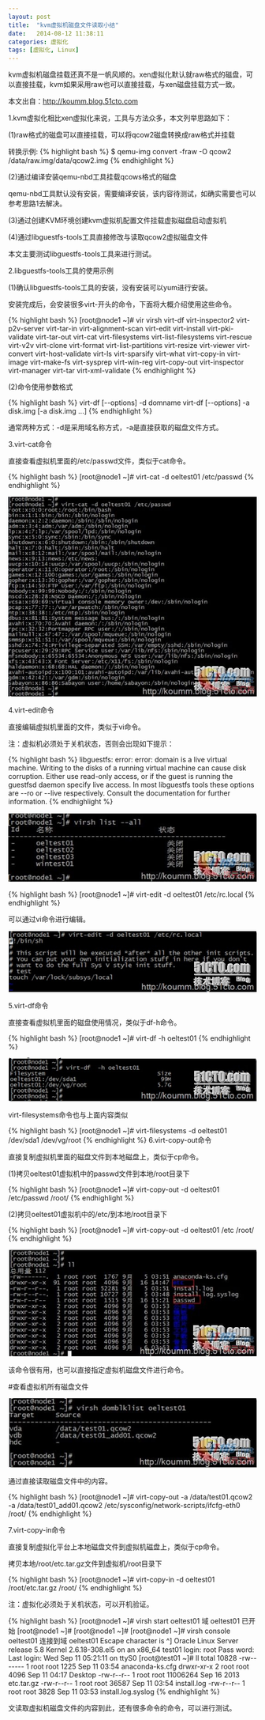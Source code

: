 ```yaml
---
layout: post
title:  "kvm虚拟机磁盘文件读取小结"
date:   2014-08-12 11:38:11
categories: 虚拟化
tags: [虚拟化, Linux]
---
```



kvm虚拟机磁盘挂载还真不是一帆风顺的。xen虚拟化默认就raw格式的磁盘，可以直接挂载，kvm如果采用raw也可以直接挂载，与xen磁盘挂载方式一致。

本文出自：http://koumm.blog.51cto.com

1.kvm虚拟化相比xen虚拟化来说，工具与方法众多，本文列举思路如下：

(1)raw格式的磁盘可以直接挂载，可以将qcow2磁盘转换成raw格式并挂载

转换示例:
{% highlight bash %}
$ qemu-img convert -fraw -O qcow2 /data/raw.img/data/qcow2.img
{% endhighlight %}


(2)通过编译安装qemu-nbd工具挂载qcows格式的磁盘

qemu-nbd工具默认没有安装，需要编译安装，该内容待测试，如确实需要也可以参考思路1去解决。

(3)通过创建KVM环境创建kvm虚拟机配置文件挂载虚拟磁盘启动虚拟机


(4)通过libguestfs-tools工具直接修改与读取qcow2虚拟磁盘文件

 

本文主要测试libguestfs-tools工具来进行测试。

2.libguestfs-tools工具的使用示例

(1)确认libguestfs-tools工具的安装，没有安装可以yum进行安装。

安装完成后，会安装很多virt-开头的命令，下面将大概介绍使用这些命令。

{% highlight bash %}
[root@node1 ~]# vir
virsh                  virt-df                virt-inspector2        virt-p2v-server        virt-tar-in
virt-alignment-scan    virt-edit              virt-install           virt-pki-validate      virt-tar-out
virt-cat               virt-filesystems       virt-list-filesystems  virt-rescue            virt-v2v
virt-clone             virt-format            virt-list-partitions   virt-resize            virt-viewer
virt-convert           virt-host-validate     virt-ls                virt-sparsify          virt-what
virt-copy-in           virt-image             virt-make-fs           virt-sysprep           virt-win-reg
virt-copy-out          virt-inspector         virt-manager           virt-tar               virt-xml-validate
{% endhighlight %}

(2)命令使用参数格式

 
{% highlight bash %}
virt-df  [--options] -d domname
virt-df [--options] -a disk.img [-a disk.img ...]
{% endhighlight %}

通常两种方式：-d是采用域名称方式，-a是直接获取的磁盘文件方式。

 
3.virt-cat命令

直接查看虚拟机里面的/etc/passwd文件，类似于cat命令。

{% highlight bash %}
[root@node1 ~]# virt-cat -d oeltest01 /etc/passwd
{% endhighlight %}


<img src="/upload/images/20130924123007226.jpg" >

4.virt-edit命令

直接编辑虚拟机里面的文件，类似于vi命令。

注：虚拟机必须处于关机状态，否则会出现如下提示：

{% highlight bash %}
libguestfs: error: error: domain is a live virtual machine.
Writing to the disks of a running virtual machine can cause disk corruption.
Either use read-only access, or if the guest is running the guestfsd daemon
specify live access.  In most libguestfs tools these options are --ro or
--live respectively.  Consult the documentation for further information.
{% endhighlight %}

<img src="/upload/images/20130924123008349.jpg" >


 
{% highlight bash %}
[root@node1 ~]# virt-edit -d oeltest01 /etc/rc.local
{% endhighlight %}

可以通过vi命令进行编辑。

<img src="/upload/images/20130924123010879.jpg" >

5.virt-df命令

直接查看虚拟机里面的磁盘使用情况，类似于df-h命令。

{% highlight bash %}
[root@node1 ~]# virt-df  -h oeltest01
{% endhighlight %}

<img src="/upload/images/20130924123011730.jpg" >

virt-filesystems命令也与上面内容类似

{% highlight bash %}
[root@node1 ~]# virt-filesystems -d oeltest01
/dev/sda1
/dev/vg/root
{% endhighlight %}
6.virt-copy-out命令

直接复制虚拟机里面的磁盘文件到本地磁盘上，类似于cp命令。

(1)拷贝oeltest01虚拟机中的passwd文件到本地/root目录下

{% highlight bash %}
[root@node1 ~]# virt-copy-out -d oeltest01 /etc/passwd /root/
{% endhighlight %}

(2)拷贝oeltest01虚拟机中的/etc/到本地/root目录下

 
{% highlight bash %}
[root@node1 ~]# virt-copy-out -d oeltest01 /etc /root/
{% endhighlight %}

<img src="/upload/images/20130924123011198.jpg" >

该命令很有用，也可以直接指定虚拟机磁盘文件进行命令。

#查看虚拟机所有磁盘文件

<img src="/upload/images/20130924123013552.jpg" >

通过直接读取磁盘文件中的内容。

{% highlight bash %}
[root@node1 ~]# virt-copy-out -a /data/test01.qcow2 -a /data/test01_add01.qcow2 /etc/sysconfig/network-scripts/ifcfg-eth0 /root/
{% endhighlight %}

7.virt-copy-in命令

直接复制虚拟化平台上本地磁盘文件到虚拟机磁盘上，类似于cp命令。

拷贝本地/root/etc.tar.gz文件到虚拟机/root目录下

{% highlight bash %}
[root@node1 ~]# virt-copy-in -d oeltest01 /root/etc.tar.gz /root/
{% endhighlight %}

注：虚拟化必须处于关机状态，可以开机验证。
 
{% highlight bash %}
[root@node1 ~]# virsh start oeltest01
域 oeltest01 已开始
[root@node1 ~]#
[root@node1 ~]#
[root@node1 ~]# virsh console oeltest01
连接到域 oeltest01
Escape character is ^]
Oracle Linux Server release 5.8
Kernel 2.6.18-308.el5 on an x86_64
test01 login: root
Pass word:
Last login: Wed Sep 11 05:21:11 on ttyS0
[root@test01 ~]# ll
total 10828
-rw------- 1 root root     1225 Sep 11 03:54 anaconda-ks.cfg
drwxr-xr-x 2 root root     4096 Sep 11 04:17 Desktop
-rw-r--r-- 1 root root 11006264 Sep 16  2013 etc.tar.gz
-rw-r--r-- 1 root root    36587 Sep 11 03:54 install.log
-rw-r--r-- 1 root root     3828 Sep 11 03:53 install.log.syslog
{% endhighlight %}

文读取虚拟机磁盘文件的内容到此，还有很多命令的命令，可以进行测试。
